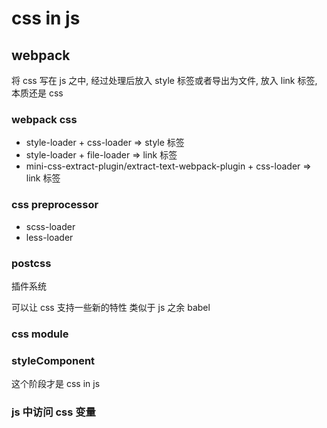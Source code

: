 # css in js

## webpack

将 css 写在 js 之中, 经过处理后放入 style 标签或者导出为文件, 放入 link 标签, 本质还是 css

### webpack css

- style-loader + css-loader  => style 标签
- style-loader + file-loader  => link 标签
- mini-css-extract-plugin/extract-text-webpack-plugin + css-loader => link 标签

### css preprocessor

- scss-loader
- less-loader

### postcss

插件系统

可以让 css 支持一些新的特性
类似于 js 之余 babel

### css module

### styleComponent

这个阶段才是 css in js

### js 中访问 css 变量

